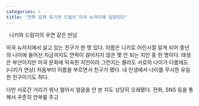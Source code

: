 ```yaml
---
categories: c
title: "전북 김제 유기견 드림이 미국 뉴저지에 입양되다"
---
```


&nbsp;
니키와 드림이의 우연 같은 만남&nbsp;

미국 뉴저지에서 살고 있는 친구가 한 명 있다. 이름은 니키로 어린시절 알게 되어 중년의 나이에 들어선 지금까지도 연락이 끊어지지 않은 몇 안 되는 지인 중 한 명이다. 태생은 부산이지만 미국 문화에 익숙한 지인이라 그런지는 몰라도 서로의 나이가 다름에도(니키가 연상) 처음부터 이름을 부르면서 친구가 됐다. 내 인생에서 나이를 무시한 유일한 친구이기도 하다.

다만 서로간 거리가 워낙 멀어서 얼굴을 안 본 지도 상당히 오래됐다. 전화, SNS 등을 통해서 꾸준히 안부를 주고